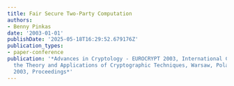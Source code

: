 ```yaml
---
title: Fair Secure Two-Party Computation
authors:
- Benny Pinkas
date: '2003-01-01'
publishDate: '2025-05-18T16:29:52.679176Z'
publication_types:
- paper-conference
publication: '*Advances in Cryptology - EUROCRYPT 2003, International Conference on
  the Theory and Applications of Cryptographic Techniques, Warsaw, Poland, May 4-8,
  2003, Proceedings*'
---
```

